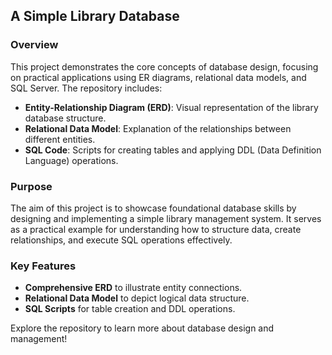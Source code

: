 ## A Simple Library Database

### Overview

This project demonstrates the core concepts of database design, focusing on practical applications using ER diagrams, relational data models, and SQL Server. The repository includes:

- **Entity-Relationship Diagram (ERD)**: Visual representation of the library database structure.
- **Relational Data Model**: Explanation of the relationships between different entities.
- **SQL Code**: Scripts for creating tables and applying DDL (Data Definition Language) operations.

### Purpose

The aim of this project is to showcase foundational database skills by designing and implementing a simple library management system. It serves as a practical example for understanding how to structure data, create relationships, and execute SQL operations effectively.

### Key Features
- **Comprehensive ERD** to illustrate entity connections.
- **Relational Data Model** to depict logical data structure.
- **SQL Scripts** for table creation and DDL operations.

Explore the repository to learn more about database design and management!


